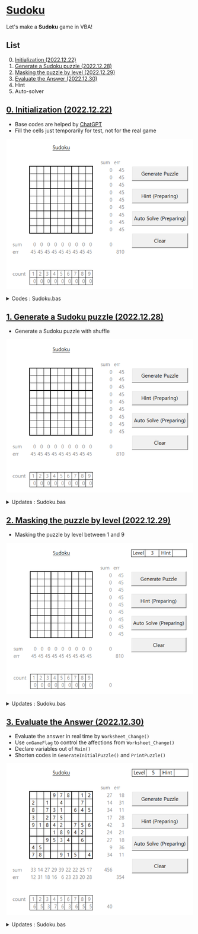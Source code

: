 # [Sudoku](../README.md#sudoku)

Let's make a **Sudoku** game in VBA!


## List

0. [Initialization (2022.12.22)](#0-initialization-20221222)
1. [Generate a Sudoku puzzle (2022.12.28)](#1-generate-a-sudoku-puzzle-20221228)
2. [Masking the puzzle by level (2022.12.29)](#2-masking-the-puzzle-by-level-20221229)
3. [Evaluate the Answer (2022.12.30)](#3-evaluate-the-answer-20221230)
4. Hint
5. Auto-solver


## [0. Initialization (2022.12.22)](#list)

  - Base codes are helped by [ChatGPT](https://github.com/kimpro82/MyGame/issues/56#issuecomment-1363135037)
  - Fill the cells just temporarily for test, not for the real game

  ![Initialization](./Images/VBA_Sudoku_Init.gif)

  <details>
    <summary>Codes : Sudoku.bas</summary>

  ```vba
  Option Explicit
  ```
  ```vba
  Private Sub GenerateSudoku()

      ' Set zeroPiont to start 9x9 matrix
      Dim zeroPoint As Range
      Call GetZeroPoint(zeroPoint)

      Dim sudoku(1 To 9, 1 To 9) As Integer

      ' Initialize the Sudoku array with zeros
      Dim i As Integer, j As Integer
      For i = 1 To 9
          For j = 1 To 9
              sudoku(i, j) = 0
          Next j
      Next i

      ' Generate the Sudoku puzzle
      Call GeneratePuzzle(sudoku)

      ' Print the Sudoku puzzle to the sheet
      Call PrintPuzzle(sudoku, zeroPoint)

  End Sub
  ```
  ```vba
  Private Sub GetZeroPoint(ByRef zeroPoint As Range)

      Set zeroPoint = Range("C5")

  End Sub
  ```
  ```vba
  Private Sub GeneratePuzzle(ByRef puzzle As Variant)

      ' Temporary; to be advanced
      Dim i As Integer, j As Integer
      For i = 1 To 9
          For j = 1 To 9
              puzzle(i, j) = Int(Rnd * 9) + 1
          Next j
      Next i

  End Sub
  ```
  ```vba
  Private Sub PrintPuzzle(ByRef puzzle As Variant, ByRef zeroPoint As Range)

      ' Print the puzzle to the sheet
      Dim i As Integer, j As Integer
      For i = 1 To 9
          For j = 1 To 9
              zeroPoint.Offset(i - 1, j - 1).Value = puzzle(i, j)
          Next j
      Next i

  End Sub
  ```
  ```vba
  Private Sub Hint()

      Debug.Print "Hint function is not completed yet"
      ' Debug.Print Me.Name & "() is not completed yet"                           ' Me.Name : "Soduku"

  End Sub
  ```
  ```vba
  Private Sub AutoSolve()

      Debug.Print "Auto Solve function is not completed yet"

  End Sub
  ```
  ```vba
  Private Sub Clear()

      Dim zeroPoint As Range
      Call GetZeroPoint(zeroPoint)

      Dim Rng As Range
      Set Rng = zeroPoint.Resize(9, 9)

      With Rng
          .ClearContents
      End With

  End Sub
  ```
  ```vba
  ' Buttons

  Private Sub btnGenerate_Click()

      Call GenerateSudoku

  End Sub


  Private Sub btnHint_Click()

      Call Hint

  End Sub


  Private Sub btnAutoSolve_Click()

      Call AutoSolve

  End Sub


  Private Sub btnClear_Click()

      Call Clear

  End Sub
  ```
  </details>


## [1. Generate a Sudoku puzzle (2022.12.28)](#list)

  - Generate a Sudoku puzzle with shuffle

  ![Shuffle](./Images/VBA_Sudoku_Shuffle.gif)

  <details>
    <summary>Updates : Sudoku.bas</summary>

  ```vba
  Private Sub GenerateSudoku()

      ' Set zeroPiont to start 9x9 matrix
      Dim zeroPoint As Range
      Call GetZeroPoint(zeroPoint)

      ' Initialize the Sudoku array before shuffle
      Dim sudoku(1 To 9, 1 To 9) As Integer
      Call GenerateInitialPuzzle(sudoku)

      ' Shuffle the puzzle
      Call ShufflePuzzle(sudoku)

      ' Print the Sudoku puzzle to the sheet
      Call PrintPuzzle(sudoku, zeroPoint)

  End Sub
  ```
  ```vba
  Private Sub GenerateInitialPuzzle(ByRef puzzle As Variant)

      ' Update (2022.12.28); it seems not minimized but anyway works
      Dim i As Integer, j As Integer, starting As Integer
      For i = 1 To 9
          If i < 4 Then
              starting = (i - 1) * 3 Mod 9
          ElseIf i < 7 Then
              starting = ((i - 1) * 3 + 1) Mod 9
          Else
              starting = ((i - 1) * 3 + 2) Mod 9
          End If

          For j = 1 To 9
              puzzle(i, j) = (starting + j - 1) Mod 9 + 1
          Next j
      Next i

  End Sub
  ```
  ```vba
  Private Sub ShufflePuzzle(ByRef puzzle As Variant)

      Dim n As Integer
      n = 100

      Dim i As Integer, j As Integer
      Dim a As Integer, b As Integer, temp(1 To 9) As Integer
      For i = 1 To n
          a = Int(Rnd * 9) + 1
          b = Int((a - 1) / 3) * 3 + Int(Rnd * 3) + 1                             ' quite proud code …… !

          For j = 1 To 9
              If i Mod 2 = 0 Then
                  temp(j) = puzzle(a, j)
                  puzzle(a, j) = puzzle(b, j)
                  puzzle(b, j) = temp(j)
              Else
                  temp(j) = puzzle(j, a)
                  puzzle(j, a) = puzzle(j, b)
                  puzzle(j, b) = temp(j)
              End If
          Next j
      Next i

  End Sub
  ```
  </details>


## [2. Masking the puzzle by level (2022.12.29)](#list)

  - Masking the puzzle by level between 1 and 9

  ![Shuffle](./Images/VBA_Sudoku_Masking.gif)

  <details>
    <summary>Updates : Sudoku.bas</summary>

  ```vba
  Private Sub GenerateSudoku()

      ' Set parameters
      Dim zeroPoint As Range, level As Integer, hintNum As Integer
      Call GetZeroPoint(zeroPoint)                                                ' Set zeroPiont to start 9x9 matrix
      Call GetLevel(level)                                                        ' Set level to determine how much masking
      Call GetHintNum(hintNum)                                                    ' Set the number how much hints are given

      ' Initialize the Sudoku array before shuffle
      Dim sudoku(1 To 9, 1 To 9) As Integer
      Call GenerateInitialPuzzle(sudoku)

      ' Shuffle the puzzle
      Call ShufflePuzzle(sudoku)

      ' Masking the puzzle by the level
      Dim sudokuMask(1 To 9, 1 To 9) As Integer
      Call MaskingPuzzle(sudoku, sudokuMask, level)

      ' Print the Sudoku puzzle to the sheet
      Call PrintPuzzle(sudokuMask, zeroPoint)

  End Sub
  ```
  ```vba
  Private Sub GetLevel(ByRef level As Integer)

      level = Range("R2")

  End Sub
  ```
  ```vba
  Private Sub GetHintNum(ByRef hintNum As Integer)

      hintNum = Range("V2")

  End Sub
  ```
  ```vba
  Private Sub MaskingPuzzle(ByRef puzzle As Variant, ByRef puzzleMask As Variant, ByRef level As Integer)

      Dim i As Integer, j As Integer
      For i = 1 To 9
          For j = 1 To 9
              If Int(Rnd * 10) >= level Then
                  puzzleMask(i, j) = puzzle(i, j)
              Else
                  puzzleMask(i, j) = 0
              End If
          Next j
      Next i

  End Sub
  ```
  ```vba
  Private Sub PrintPuzzle(ByRef puzzle As Variant, ByRef zeroPoint As Range)

      ' Print the puzzle to the sheet
      Dim i As Integer, j As Integer
      For i = 1 To 9
          For j = 1 To 9
              If puzzle(i, j) <> 0 Then
                  zeroPoint.Offset(i - 1, j - 1).Value = puzzle(i, j)
              Else
                  zeroPoint.Offset(i - 1, j - 1).Value = ""
              End If
          Next j
      Next i

  End Sub
  ```
  </details>


## [3. Evaluate the Answer (2022.12.30)](#list)

  - Evaluate the answer in real time by `Worksheet_Change()`
  - Use `onGameFlag` to control the affections from `Worksheet_Change()`
  - Declare variables out of `Main()`
  - Shorten codes in `GenerateInitialPuzzle()` and `PrintPuzzle()`

  ![Evaluation](./Images/VBA_Sudoku_Evaluate.gif)

  <details>
    <summary>Updates : Sudoku.bas</summary>

  ```vba
  ' Update (2022.12.30) : Move the Declaration locations out of Main()
  Private Sudoku(1 To 9, 1 To 9)      As Integer
  Private sudokuMask(1 To 9, 1 To 9)  As Integer
  Private sudokuAnswer()              As Integer                                  ' The new array should not be fixed

  Private zeroPoint                   As Range                                    ' zeroPiont     : to start 9x9 matrix
  Private level                       As Integer                                  ' level         : determine how much masking
  Private hintNum                     As Integer                                  ' hintNum       : the number how much hints are given
  Private onGameFlag                  As Boolean                                  ' onGameFlag    : do not run intersect() when False
  ```
  ```vba
  ' Update (2022.12.30) : Rename GenerateSudoku() to Main()
  Private Sub Main()

      ' Set parameters
      Call SetParameters(zeroPoint, level, hintNum)

      ' Initialize the Sudoku array before shuffle
      Call GenerateInitialPuzzle(Sudoku)

      ' Shuffle the puzzle
      Call ShufflePuzzle(Sudoku)

      ' Masking the puzzle by the level
      Call MaskingPuzzle(Sudoku, sudokuMask, level)

      ' Evaluate the answer
      sudokuAnswer = sudokuMask
      ' EvaluatePuzzle() runs through Worksheet_Change()

      ' Print the Sudoku puzzle to the sheet
      onGameFlag = False
          Call PrintPuzzle(sudokuAnswer, zeroPoint)
      onGameFlag = True

  End Sub
  ```
  ```vba
  ' Update (2022.12.30) : Merge 3 procedures for each parameter
  Private Sub SetParameters(ByRef zeroPoint As Range, ByRef level As Integer, ByRef hintNum As Integer)

      Set zeroPoint = Range("C5")
      level = Range("R2")
      hintNum = Range("V2")

  End Sub
  ```
  ```vba
  Private Sub GenerateInitialPuzzle(ByRef puzzle As Variant)

      zeroPoint.Offset(-1, 0).Value = ""

      
      Dim i As Integer, j As Integer, starting As Integer
      For i = 1 To 9
          ' Update (2022.12.30) : More compact code
          starting = (i - 1) * 3 Mod 9 + (i - 1) / 3

          For j = 1 To 9
              puzzle(i, j) = (starting + j - 1) Mod 9 + 1
          Next j
      Next i

  End Sub
  ```
  ```vba
  ' Update (2022.12.30) : Update the SudokuAnswer at once
  Private Sub PrintPuzzle(ByRef puzzle As Variant, ByRef zeroPoint As Range)

      ' Print the puzzle to the sheet
      onGameFlag = False
          zeroPoint.Resize(9, 9).Value = puzzle
      onGameFlag = True

  End Sub
  ```
  ```vba
  ' Update (2022.12.30)
  Private Sub Clear()

      Dim Rng As Range
      Set Rng = zeroPoint.Resize(9, 9)
      ' Debug.Print Rng.Address                                                   ' ok

      onGameFlag = False
          Rng.ClearContents
          zeroPoint.Offset(-1, 0).Value = ""
      onGameFlag = True

  End Sub
  ```
  ```vba
  ' Update (2022.12.30)
  Private Sub Worksheet_Change(ByVal Target As Range)

      If (onGameFlag = True) And (Not Intersect(zeroPoint.Resize(9, 9), Target) Is Nothing) Then
          ' Debug.Print Target.Address                                            ' ok
          Call EvaluatePuzzle(Target.Address)
          Call PrintPuzzle(sudokuAnswer, zeroPoint)
      End If

  End Sub
  ```
  ```vba
  ' Update (2022.12.30)
  Private Sub EvaluatePuzzle(ByRef ChangedCell As String)

      ' Debug.Print ChangedCell                                                   ' ok
      Dim i As Integer, j As Integer, ans As Integer
      i = Range(ChangedCell).Row - zeroPoint.Row + 1
      j = Range(ChangedCell).Column - zeroPoint.Column + 1
      ans = Range(ChangedCell).Value
      ' Debug.Print i & j & ans                                                   ' ok

      If Sudoku(i, j) = Range(ChangedCell).Value Then
          zeroPoint.Offset(-1, 0).Value = "Correct!"
          sudokuAnswer(i, j) = Range(ChangedCell).Value
      Else
          zeroPoint.Offset(-1, 0).Value = "(" & i & ", " & j & ") is not " & ans & "!"
      End If

  End Sub
  ```

  </details>